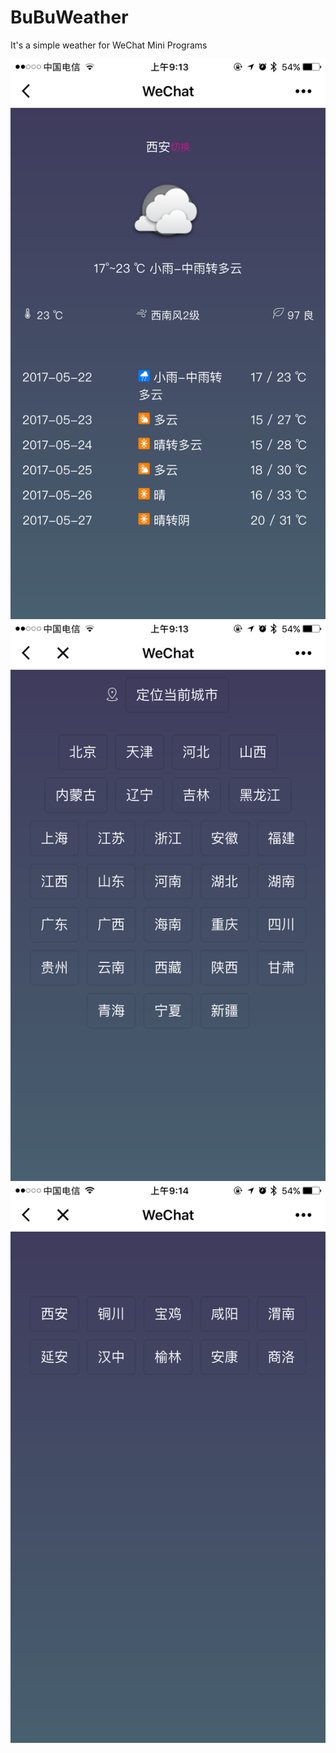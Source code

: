 # BuBuWeather
It's a simple weather for WeChat Mini Programs

![](https://github.com/RamirezET/BuBuWeather/blob/master/ExamplePic/weatherData.png?raw=true )
![](https://github.com/RamirezET/BuBuWeather/blob/master/ExamplePic/provinceList.png?raw=true )
![](https://github.com/RamirezET/BuBuWeather/blob/master/ExamplePic/cityList.png?raw=true )
